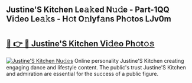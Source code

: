 ## Justine&#039;S Kitchen Le𝚊𝚔ed N𝚞𝚍e - Part-1QQ Vi𝚍eo Le𝚊𝚔s - H𝚘t O𝚗lyf𝚊ns Ph𝚘tos LJv0m

# <h2><a href="http://hf5ou6m.feru.top/?c=Justine%26%23039%3bS+Kitchen">🔗 👉 🔴 Justine&#039;S Kitchen Vi𝚍𝚎o Ph𝚘t𝚘𝚜</a></h2>

[![Justine&#039;S Kitchen Nu𝚍𝚎s](https://i.imgur.com/0TWrTi3.gif)](http://hf5ou6m.feru.top/?c=Justine%26%23039%3bS+Kitchen)
Online personality Justine&#039;S Kitchen creating engaging dance and lifestyle content. The public's trust Justine&#039;S Kitchen and admiration are essential for the success of a public figure. 
